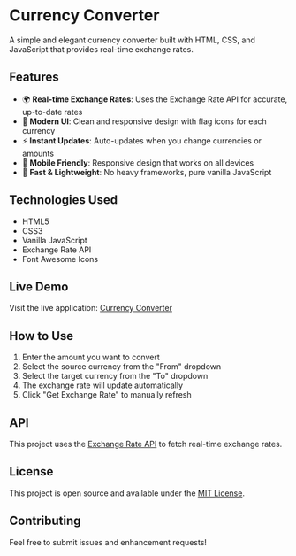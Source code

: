 # Currency Converter

A simple and elegant currency converter built with HTML, CSS, and JavaScript that provides real-time exchange rates.

## Features

- 🌍 **Real-time Exchange Rates**: Uses the Exchange Rate API for accurate, up-to-date rates
- 🎨 **Modern UI**: Clean and responsive design with flag icons for each currency
- ⚡ **Instant Updates**: Auto-updates when you change currencies or amounts
- 📱 **Mobile Friendly**: Responsive design that works on all devices
- 🚀 **Fast & Lightweight**: No heavy frameworks, pure vanilla JavaScript

## Technologies Used

- HTML5
- CSS3
- Vanilla JavaScript
- Exchange Rate API
- Font Awesome Icons

## Live Demo

Visit the live application: [Currency Converter](https://sheraz888444.github.io/curr-converter/)

## How to Use

1. Enter the amount you want to convert
2. Select the source currency from the "From" dropdown
3. Select the target currency from the "To" dropdown
4. The exchange rate will update automatically
5. Click "Get Exchange Rate" to manually refresh

## API

This project uses the [Exchange Rate API](https://api.exchangerate-api.com/) to fetch real-time exchange rates.

## License

This project is open source and available under the [MIT License](LICENSE).

## Contributing

Feel free to submit issues and enhancement requests! 